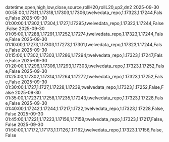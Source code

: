datetime,open,high,low,close,source,rollH20,rollL20,up2,dn2
2025-09-30 00:55:00,1.17311,1.17318,1.17303,1.17306,twelvedata_repo,1.17323,1.17244,False,False
2025-09-30 01:00:00,1.17302,1.17304,1.1727,1.17295,twelvedata_repo,1.17323,1.17244,False,False
2025-09-30 01:05:00,1.17288,1.17291,1.17252,1.17274,twelvedata_repo,1.17323,1.17244,False,False
2025-09-30 01:10:00,1.17273,1.17303,1.17273,1.17301,twelvedata_repo,1.17323,1.17244,False,False
2025-09-30 01:15:00,1.17302,1.17303,1.17286,1.17294,twelvedata_repo,1.17323,1.17247,False,False
2025-09-30 01:20:00,1.17296,1.17306,1.17293,1.17303,twelvedata_repo,1.17323,1.17252,False,False
2025-09-30 01:25:00,1.17302,1.17314,1.17264,1.17272,twelvedata_repo,1.17323,1.17252,False,False
2025-09-30 01:30:00,1.1727,1.1727,1.17228,1.17239,twelvedata_repo,1.17323,1.17252,False,False
2025-09-30 01:35:00,1.17237,1.17258,1.17235,1.17243,twelvedata_repo,1.17323,1.17228,False,False
2025-09-30 01:40:00,1.17242,1.17244,1.17217,1.1722,twelvedata_repo,1.17323,1.17228,False,False
2025-09-30 01:45:00,1.17221,1.17223,1.17156,1.17158,twelvedata_repo,1.17323,1.17217,False,False
2025-09-30 01:50:00,1.17172,1.17173,1.17126,1.17162,twelvedata_repo,1.17323,1.17156,False,False
